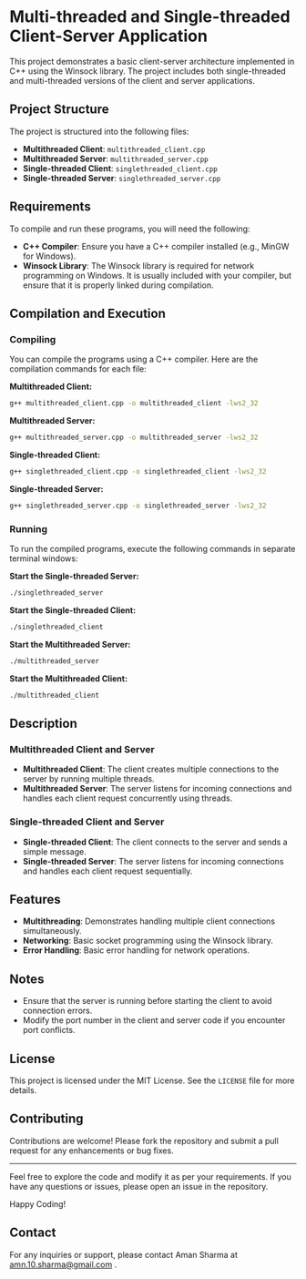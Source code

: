 # Multi-threaded and Single-threaded Client-Server Application

This project demonstrates a basic client-server architecture implemented in C++ using the Winsock library. The project includes both single-threaded and multi-threaded versions of the client and server applications.

## Project Structure

The project is structured into the following files:

- **Multithreaded Client**: `multithreaded_client.cpp`
- **Multithreaded Server**: `multithreaded_server.cpp`
- **Single-threaded Client**: `singlethreaded_client.cpp`
- **Single-threaded Server**: `singlethreaded_server.cpp`

## Requirements

To compile and run these programs, you will need the following:

- **C++ Compiler**: Ensure you have a C++ compiler installed (e.g., MinGW for Windows).
- **Winsock Library**: The Winsock library is required for network programming on Windows. It is usually included with your compiler, but ensure that it is properly linked during compilation.

## Compilation and Execution

### Compiling

You can compile the programs using a C++ compiler. Here are the compilation commands for each file:

**Multithreaded Client:**
```bash
g++ multithreaded_client.cpp -o multithreaded_client -lws2_32
```

**Multithreaded Server:**
```bash
g++ multithreaded_server.cpp -o multithreaded_server -lws2_32
```

**Single-threaded Client:**
```bash
g++ singlethreaded_client.cpp -o singlethreaded_client -lws2_32
```

**Single-threaded Server:**
```bash
g++ singlethreaded_server.cpp -o singlethreaded_server -lws2_32
```

### Running

To run the compiled programs, execute the following commands in separate terminal windows:

**Start the Single-threaded Server:**
```bash
./singlethreaded_server
```

**Start the Single-threaded Client:**
```bash
./singlethreaded_client
```

**Start the Multithreaded Server:**
```bash
./multithreaded_server
```

**Start the Multithreaded Client:**
```bash
./multithreaded_client
```

## Description

### Multithreaded Client and Server

- **Multithreaded Client**: The client creates multiple connections to the server by running multiple threads.
- **Multithreaded Server**: The server listens for incoming connections and handles each client request concurrently using threads.

### Single-threaded Client and Server

- **Single-threaded Client**: The client connects to the server and sends a simple message.
- **Single-threaded Server**: The server listens for incoming connections and handles each client request sequentially.

## Features

- **Multithreading**: Demonstrates handling multiple client connections simultaneously.
- **Networking**: Basic socket programming using the Winsock library.
- **Error Handling**: Basic error handling for network operations.

## Notes

- Ensure that the server is running before starting the client to avoid connection errors.
- Modify the port number in the client and server code if you encounter port conflicts.

## License

This project is licensed under the MIT License. See the `LICENSE` file for more details.

## Contributing

Contributions are welcome! Please fork the repository and submit a pull request for any enhancements or bug fixes.

---

Feel free to explore the code and modify it as per your requirements. If you have any questions or issues, please open an issue in the repository.

Happy Coding!

## Contact

For any inquiries or support, please contact Aman Sharma at amn.10.sharma@gmail.com .


